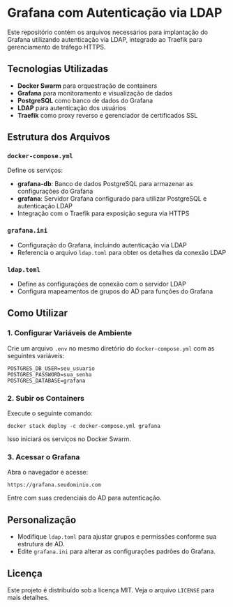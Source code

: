 # Grafana com Autenticação via LDAP

Este repositório contém os arquivos necessários para implantação do Grafana utilizando autenticação via LDAP, integrado ao Traefik para gerenciamento de tráfego HTTPS.

## Tecnologias Utilizadas
- **Docker Swarm** para orquestração de containers
- **Grafana** para monitoramento e visualização de dados
- **PostgreSQL** como banco de dados do Grafana
- **LDAP** para autenticação dos usuários
- **Traefik** como proxy reverso e gerenciador de certificados SSL

## Estrutura dos Arquivos

### `docker-compose.yml`
Define os serviços:
- **grafana-db**: Banco de dados PostgreSQL para armazenar as configurações do Grafana
- **grafana**: Servidor Grafana configurado para utilizar PostgreSQL e autenticação LDAP
- Integração com o Traefik para exposição segura via HTTPS

### `grafana.ini`
- Configuração do Grafana, incluindo autenticação via LDAP
- Referencia o arquivo `ldap.toml` para obter os detalhes da conexão LDAP

### `ldap.toml`
- Define as configurações de conexão com o servidor LDAP
- Configura mapeamentos de grupos do AD para funções do Grafana

## Como Utilizar

### 1. Configurar Variáveis de Ambiente
Crie um arquivo `.env` no mesmo diretório do `docker-compose.yml` com as seguintes variáveis:
```
POSTGRES_DB_USER=seu_usuario
POSTGRES_PASSWORD=sua_senha
POSTGRES_DATABASE=grafana
```

### 2. Subir os Containers
Execute o seguinte comando:
```
docker stack deploy -c docker-compose.yml grafana
```
Isso iniciará os serviços no Docker Swarm.

### 3. Acessar o Grafana
Abra o navegador e acesse:
```
https://grafana.seudominio.com
```
Entre com suas credenciais do AD para autenticação.

## Personalização
- Modifique `ldap.toml` para ajustar grupos e permissões conforme sua estrutura de AD.
- Edite `grafana.ini` para alterar as configurações padrões do Grafana.

## Licença
Este projeto é distribuído sob a licença MIT. Veja o arquivo `LICENSE` para mais detalhes.
